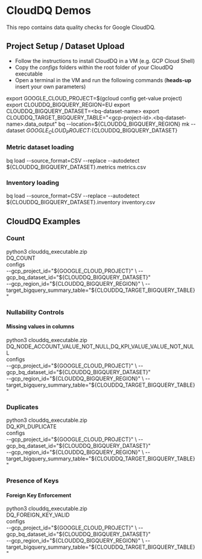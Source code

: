 # CloudDQ Demos
This repo contains data quality checks for Google CloudDQ. 

## Project Setup / Dataset Upload

* Follow the instructions to install CloudDQ in a VM (e.g. GCP Cloud Shell)
* Copy the *configs* folders within the root folder of your CloudDQ executable
* Open a terminal in the VM and run the following commands (**heads-up** insert your own parameters)

export GOOGLE_CLOUD_PROJECT=$(gcloud config get-value project)
export CLOUDDQ_BIGQUERY_REGION=EU
export CLOUDDQ_BIGQUERY_DATASET=<bq-dataset-name>
export CLOUDDQ_TARGET_BIGQUERY_TABLE="<gcp-project-id>.<bq-dataset-name>.data_output"
bq --location=${CLOUDDQ_BIGQUERY_REGION} mk --dataset ${GOOGLE_CLOUD_PROJECT}:${CLOUDDQ_BIGQUERY_DATASET}

### Metric dataset loading
bq load --source_format=CSV --replace --autodetect ${CLOUDDQ_BIGQUERY_DATASET}.metrics metrics.csv

### Inventory loading
bq load --source_format=CSV --replace --autodetect ${CLOUDDQ_BIGQUERY_DATASET}.inventory inventory.csv

## CloudDQ Examples
### Count
python3 clouddq_executable.zip \
    DQ_COUNT \
    configs \
    --gcp_project_id="${GOOGLE_CLOUD_PROJECT}" \
    --gcp_bq_dataset_id="${CLOUDDQ_BIGQUERY_DATASET}" \
    --gcp_region_id="${CLOUDDQ_BIGQUERY_REGION}" \
    --target_bigquery_summary_table="${CLOUDDQ_TARGET_BIGQUERY_TABLE}"

### Nullability Controls
#### Missing values in columns
python3 clouddq_executable.zip \
   DQ_NODE_ACCOUNT_VALUE_NOT_NULL,DQ_KPI_VALUE_VALUE_NOT_NULL \
    configs \
    --gcp_project_id="${GOOGLE_CLOUD_PROJECT}" \
    --gcp_bq_dataset_id="${CLOUDDQ_BIGQUERY_DATASET}" \
    --gcp_region_id="${CLOUDDQ_BIGQUERY_REGION}" \
    --target_bigquery_summary_table="${CLOUDDQ_TARGET_BIGQUERY_TABLE}"

### Duplicates
python3 clouddq_executable.zip \
    DQ_KPI_DUPLICATE \
    configs \
    --gcp_project_id="${GOOGLE_CLOUD_PROJECT}" \
    --gcp_bq_dataset_id="${CLOUDDQ_BIGQUERY_DATASET}" \
    --gcp_region_id="${CLOUDDQ_BIGQUERY_REGION}" \
    --target_bigquery_summary_table="${CLOUDDQ_TARGET_BIGQUERY_TABLE}"

### Presence of Keys
#### Foreign Key Enforcement
python3 clouddq_executable.zip \
    DQ_FOREIGN_KEY_VALID \
    configs \
    --gcp_project_id="${GOOGLE_CLOUD_PROJECT}" \
    --gcp_bq_dataset_id="${CLOUDDQ_BIGQUERY_DATASET}" \
    --gcp_region_id="${CLOUDDQ_BIGQUERY_REGION}" \
    --target_bigquery_summary_table="${CLOUDDQ_TARGET_BIGQUERY_TABLE}"

